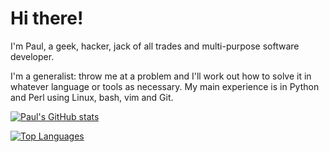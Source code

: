 # Hi there!

I'm Paul, a geek, hacker, jack of all trades and multi-purpose software developer.

I'm a generalist: throw me at a problem and I'll work out how to solve it in
whatever language or tools as necessary. My main experience is in Python and
Perl using Linux, bash, vim and Git.

[![Paul's GitHub stats](https://github-readme-stats.vercel.app/api?username=paultcochrane&theme=chartreuse-dark)](https://github.com/paultcochrane/github-readme-stats)

[![Top Languages](https://github-readme-stats.vercel.app/api/top-langs/?username=paultcochrane&layout=donut-vertical&theme=chartreuse-dark)](https://github.com/paultcochrane/github-readme-stats)
